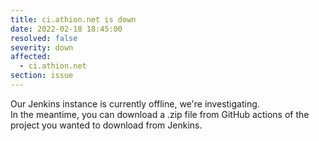 ```yaml
---
title: ci.athion.net is down
date: 2022-02-18 18:45:00
resolved: false
severity: down
affected:
  - ci.athion.net
section: issue
---
```


Our Jenkins instance is currently offline, we're investigating.   
In the meantime, you can download a .zip file from GitHub actions of the project you wanted to download from Jenkins.
